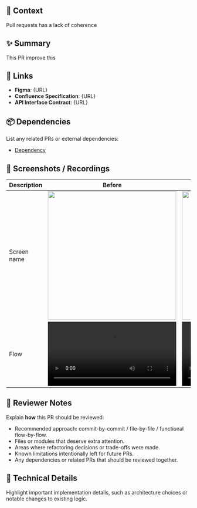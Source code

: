 ## 🧩 Context
Pull requests has a lack of coherence

## ✨ Summary
This PR improve this 

## 🔗 Links
- **Figma**: {URL}
- **Confluence Specification**: {URL}
- **API Interface Contract**: {URL}

## 📦 Dependencies
List any related PRs or external dependencies:  
- [Dependency]({URL})

## 👀 Screenshots / Recordings
| Description | Before | After |
|---|---|---|
| Screen name | <img src="{URL}" width="350"/> | <img src="{URL}" width="350"/> |
| Flow        | <video src="{URL}" width="350" controls></video> | <video src="{URL}" width="350" controls></video> |

## 🔬 Reviewer Notes
Explain **how** this PR should be reviewed:  
- Recommended approach: commit-by-commit / file-by-file / functional flow-by-flow.  
- Files or modules that deserve extra attention.  
- Areas where refactoring decisions or trade-offs were made.  
- Known limitations intentionally left for future PRs.  
- Any dependencies or related PRs that should be reviewed together.

## 🧱 Technical Details
Highlight important implementation details, such as architecture choices or notable changes to existing logic.
